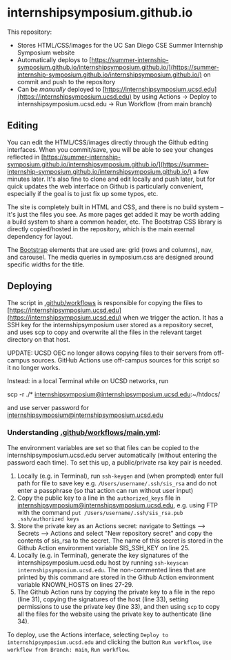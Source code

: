# internshipsymposium.github.io

This repository:
* Stores HTML/CSS/images for the UC San Diego CSE Summer Internship Symposium website
* Automatically deploys to [https://summer-internship-symposium.github.io/internshipsymposium.github.io/](https://summer-internship-symposium.github.io/internshipsymposium.github.io/) on commit and push to the repository
* Can be *manually* deployed to [https://internshipsymposium.ucsd.edu](https://internshipsymposium.ucsd.edu) by using Actions -> Deploy to internshipsymposium.ucsd.edu -> Run Workflow (from main branch)

## Editing
You can edit the HTML/CSS/images directly through the Github editing interfaces. When you commit/save, you will be able to see your changes reflected in [https://summer-internship-symposium.github.io/internshipsymposium.github.io/](https://summer-internship-symposium.github.io/internshipsymposium.github.io/) a few minutes later. It's also fine to clone and edit locally and push later, but for quick updates the web interface on Github is particularly convenient, especially if the goal is to just fix up some typos, etc.

The site is completely built in HTML and CSS, and there is no build system – it's just the files you see. As more pages get added it may be worth adding a build system to share a common header, etc. The Bootstrap CSS library is directly copied/hosted in the repository, which is the main exernal dependency for layout.

The [Bootstrap](https://getbootstrap.com/docs/4.0/) elements that are used are: grid (rows and columns), nav, and carousel. The media queries in symposium.css are designed around specific widths for the title.

## Deploying
The script in [.github/workflows](.github/workflows) is responsible for copying the files to [https://internshipsymposium.ucsd.edu](https://internshipsymposium.ucsd.edu) when we trigger the action. It has a SSH key for the internshipsymposium user stored as a repository secret, and uses scp to copy and overwrite all the files in the relevant target directory on that host.

UPDATE: UCSD OEC no longer allows copying files to their servers from off-campus sources. GitHub Actions use off-campus sources for this script so it no longer works.

Instead: in a local Terminal while on UCSD networks, run 

scp -r ./* internshipsymposium@internshipsymposium.ucsd.edu:~/htdocs/

and use server password for internshipsymposium@internshipsymposium.ucsd.edu

### Understanding [.github/workflows/main.yml](.github/workflows/main.yml): 
The environment variables are set so that files can be copied to the internshipsymposium.ucsd.edu server automatically
(without entering the password each time). To set this up, a public/private rsa key pair is needed.
1. Locally (e.g. in Terminal), run `ssh-keygen` and (when prompted) enter full path for file to save key e.g. `/Users/username/.ssh/sis_rsa`  and do not enter a passphrase (so that action can run without user input)
2. Copy the public key to a line in the `authorized_keys` file in internshipsymposium@internshipsymposium.ucsd.edu, e.g. using FTP with the command `put /Users/username/.ssh/sis_rsa.pub .ssh/authorized keys`
3. Store the private key as an Actions secret: navigate to Settings --> Secrets --> Actions and select "New repository secret" and copy the contents of sis_rsa to the secret.  The name of this secret is stored in the Github Action environment variable SIS_SSH_KEY on line 25.
4. Locally (e.g. in Terminal), generate the key signatures of the internshipsymposium.ucsd.edu host by running `ssh-keyscan internshipsymposium.ucsd.edu`. The non-commented lines that are printed by this command are stored in the Github Action environment variable KNOWN_HOSTS on lines 27-29.
5. The Github Action runs by copying the private key to a file in the repo (line 31), copying the signatures of the host (line 33), setting permissions to use the private key (line 33), and then using `scp` to copy all the files for the website using the private key to authenticate (line 34).

To deploy, use the Actions interface, selecting `Deploy to internshipsymposium.ucsd.edu` and clicking the button `Run workflow`, `Use workflow from Branch: main`, `Run workflow`.


